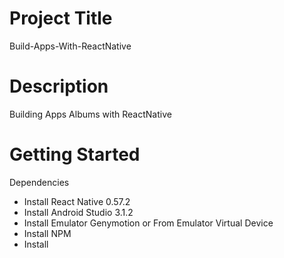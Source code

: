 # Project Title

Build-Apps-With-ReactNative

# Description

Building Apps Albums with ReactNative

# Getting Started

Dependencies

- Install React Native 0.57.2
- Install Android Studio 3.1.2 
- Install Emulator Genymotion or From Emulator Virtual Device
- Install NPM
- Install 
